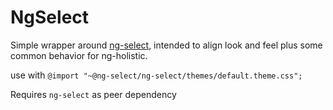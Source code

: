 # NgSelect

Simple wrapper around [ng-select](https://github.com/ng-select/ng-select), intended to align look and feel plus some common behavior for ng-holistic.

use with
`@import "~@ng-select/ng-select/themes/default.theme.css";`

Requires `ng-select` as peer dependency